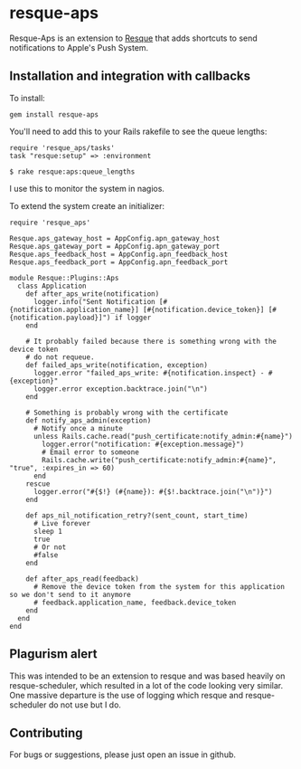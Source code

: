 resque-aps
===============

Resque-Aps is an extension to [Resque](http://github.com/defunkt/resque)
that adds shortcuts to send notifications to Apple's Push System.

Installation and integration with callbacks
--------------------------------------

To install:

    gem install resque-aps

You'll need to add this to your Rails rakefile to see the queue lengths:

    require 'resque_aps/tasks'
    task "resque:setup" => :environment

    $ rake resque:aps:queue_lengths 

I use this to monitor the system in nagios.

To extend the system create an initializer:

    require 'resque_aps'

    Resque.aps_gateway_host = AppConfig.apn_gateway_host
    Resque.aps_gateway_port = AppConfig.apn_gateway_port
    Resque.aps_feedback_host = AppConfig.apn_feedback_host
    Resque.aps_feedback_port = AppConfig.apn_feedback_port

    module Resque::Plugins::Aps
      class Application
        def after_aps_write(notification)
          logger.info("Sent Notification [#{notification.application_name}] [#{notification.device_token}] [#{notification.payload}]") if logger
        end

        # It probably failed because there is something wrong with the device token
        # do not requeue.
        def failed_aps_write(notification, exception)
          logger.error "failed_aps_write: #{notification.inspect} - #{exception}"
          logger.error exception.backtrace.join("\n")
        end

        # Something is probably wrong with the certificate
        def notify_aps_admin(exception)
          # Notify once a minute
          unless Rails.cache.read("push_certificate:notify_admin:#{name}")
            logger.error("notification: #{exception.message}")
            # Email error to someone
            Rails.cache.write("push_certificate:notify_admin:#{name}", "true", :expires_in => 60)
          end
        rescue
          logger.error("#{$!} (#{name}): #{$!.backtrace.join("\n")}")
        end

        def aps_nil_notification_retry?(sent_count, start_time)
          # Live forever
          sleep 1
          true
          # Or not
          #false
        end

        def after_aps_read(feedback)
          # Remove the device token from the system for this application so we don't send to it anymore
          # feedback.application_name, feedback.device_token
        end
      end
    end


Plagurism alert
---------------

This was intended to be an extension to resque and was based heavily on resque-scheduler,
which resulted in a lot of the code looking very similar. One massive departure is the
use of logging which resque and resque-scheduler do not use but I do.


Contributing
------------

For bugs or suggestions, please just open an issue in github.
